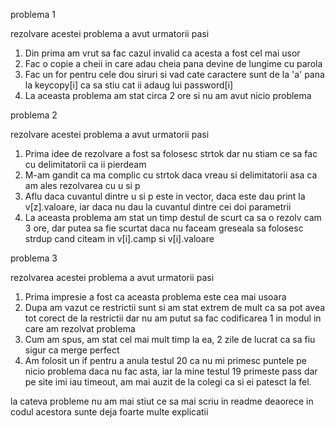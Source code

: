 problema 1

rezolvare acestei problema a avut urmatorii pasi
1) Din prima am vrut sa fac cazul invalid ca acesta a fost cel mai usor  
2) Fac o copie a cheii in care adau cheia pana devine de lungime cu parola
3) Fac un for pentru cele dou siruri si vad cate caractere sunt de la 'a' pana
   la keycopy[i] ca sa stiu cat ii adaug lui password[i]
4) La aceasta  problema am stat circa 2 ore si nu am avut nicio problema 



problema 2

rezolvare acestei problema a avut urmatorii pasi
1) Prima idee de rezolvare a fost sa folosesc strtok dar nu stiam ce sa fac cu
   delimitatorii ca ii pierdeam
2) M-am gandit ca ma complic cu strtok daca vreau si delimitatorii asa ca am 
   ales rezolvarea cu u si p
3) Aflu daca cuvantul dintre u si p este in vector, daca este dau print la   
   v[z].valoare, iar daca nu dau la cuvantul dintre cei doi parametrii
4) La aceasta problema am stat un timp destul de scurt ca sa o rezolv
   cam 3 ore, dar putea sa fie scurtat daca nu faceam greseala sa folosesc
   strdup cand citeam in v[i].camp si v[i].valoare 

problema 3

rezolvarea acestei problema a avut urmatorii pasi
1) Prima impresie a fost ca aceasta problema este cea mai usoara
2) Dupa am vazut ce restrictii sunt si am stat extrem de mult ca sa pot avea 
   tot corect de la restrictii dar nu am putut sa fac codificarea 1 in modul
   in care am rezolvat problema
3) Cum am spus, am stat cel mai mult timp la ea, 2 zile de lucrat ca sa fiu 
   sigur ca merge perfect
4) Am folosit un if pentru a anula testul 20 ca nu mi primesc puntele pe nicio
   problema daca nu fac asta, iar la mine testul 19 primeste pass dar pe site
   imi iau timeout, am mai auzit de la colegi ca si ei patesct la fel.



la cateva probleme nu am mai stiut ce sa mai scriu in readme deaorece in codul acestora sunte deja foarte multe explicatii
